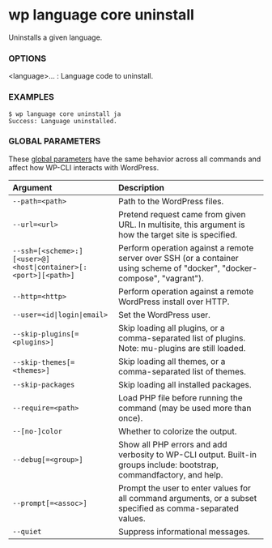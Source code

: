 # wp language core uninstall

Uninstalls a given language.

### OPTIONS

&lt;language&gt;...
: Language code to uninstall.

### EXAMPLES

    $ wp language core uninstall ja
    Success: Language uninstalled.

### GLOBAL PARAMETERS

These [global parameters](https://make.wordpress.org/cli/handbook/config/) have the same behavior across all commands and affect how WP-CLI interacts with WordPress.

| **Argument**    | **Description**              |
|:----------------|:-----------------------------|
| `--path=<path>` | Path to the WordPress files. |
| `--url=<url>` | Pretend request came from given URL. In multisite, this argument is how the target site is specified. |
| `--ssh=[<scheme>:][<user>@]<host\|container>[:<port>][<path>]` | Perform operation against a remote server over SSH (or a container using scheme of "docker", "docker-compose", "vagrant"). |
| `--http=<http>` | Perform operation against a remote WordPress install over HTTP. |
| `--user=<id\|login\|email>` | Set the WordPress user. |
| `--skip-plugins[=<plugins>]` | Skip loading all plugins, or a comma-separated list of plugins. Note: mu-plugins are still loaded. |
| `--skip-themes[=<themes>]` | Skip loading all themes, or a comma-separated list of themes. |
| `--skip-packages` | Skip loading all installed packages. |
| `--require=<path>` | Load PHP file before running the command (may be used more than once). |
| `--[no-]color` | Whether to colorize the output. |
| `--debug[=<group>]` | Show all PHP errors and add verbosity to WP-CLI output. Built-in groups include: bootstrap, commandfactory, and help. |
| `--prompt[=<assoc>]` | Prompt the user to enter values for all command arguments, or a subset specified as comma-separated values. |
| `--quiet` | Suppress informational messages. |

